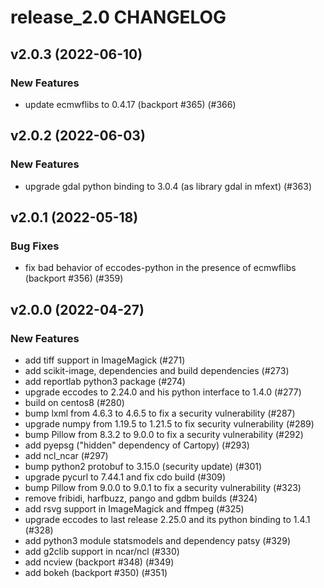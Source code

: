 # release_2.0 CHANGELOG

## v2.0.3 (2022-06-10)

### New Features

- update ecmwflibs to 0.4.17 (backport #365) (#366)

## v2.0.2 (2022-06-03)

### New Features

- upgrade gdal python binding to 3.0.4 (as library gdal in mfext) (#363)

## v2.0.1 (2022-05-18)

### Bug Fixes

- fix bad behavior of eccodes-python in the presence of ecmwflibs (backport #356) (#359)

## v2.0.0 (2022-04-27)

### New Features

- add tiff support in ImageMagick (#271)
- add scikit-image, dependencies and build dependencies (#273)
- add reportlab python3 package (#274)
- upgrade eccodes to 2.24.0 and his python interface to 1.4.0 (#277)
- build on centos8 (#280)
- bump lxml from 4.6.3 to 4.6.5 to fix a security vulnerability (#287)
- upgrade numpy from 1.19.5 to 1.21.5 to fix security vulnerability (#289)
- bump Pillow from 8.3.2 to 9.0.0 to fix a security vulnerability (#292)
- add pyepsg ("hidden" dependency of Cartopy) (#293)
- add ncl_ncar (#297)
- bump python2 protobuf to 3.15.0 (security update) (#301)
- upgrade pycurl to 7.44.1 and fix cdo build (#309)
- bump Pillow from 9.0.0 to 9.0.1 to fix a security vulnerability (#323)
- remove fribidi, harfbuzz, pango and gdbm builds (#324)
- add rsvg support in ImageMagick and ffmpeg (#325)
- upgrade eccodes to last release 2.25.0 and its python binding to 1.4.1 (#328)
- add python3 module statsmodels and dependency patsy (#329)
- add g2clib support in ncar/ncl (#330)
- add ncview (backport #348) (#349)
- add bokeh (backport #350) (#351)


